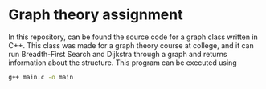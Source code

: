 # Graph theory assignment
In this repository, can be found the source code for a graph class written in C++. This class was made for a graph theory course at college, and it can run Breadth-First Search and Dijkstra through a graph and returns information about the structure.
This program can be executed using
```sh
g++ main.c -o main
```
